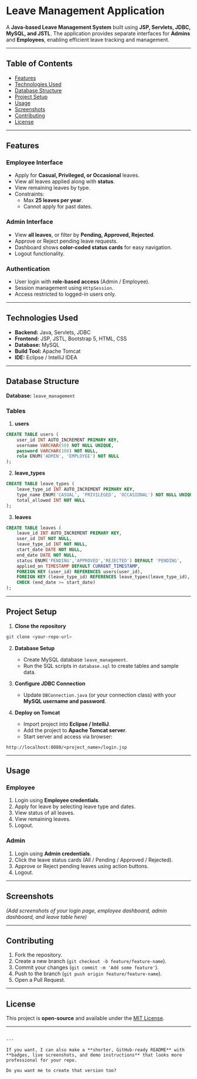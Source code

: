 
# Leave Management Application

A **Java-based Leave Management System** built using **JSP, Servlets, JDBC, MySQL, and JSTL**. The application provides separate interfaces for **Admins** and **Employees**, enabling efficient leave tracking and management.  

---

## Table of Contents

- [Features](#features)  
- [Technologies Used](#technologies-used)  
- [Database Structure](#database-structure)  
- [Project Setup](#project-setup)  
- [Usage](#usage)  
- [Screenshots](#screenshots)  
- [Contributing](#contributing)  
- [License](#license)  

---

## Features

### Employee Interface

- Apply for **Casual, Privileged, or Occasional** leaves.  
- View all leaves applied along with **status**.  
- View remaining leaves by type.  
- Constraints:  
  - Max **25 leaves per year**.  
  - Cannot apply for past dates.  

### Admin Interface

- View **all leaves**, or filter by **Pending, Approved, Rejected**.  
- Approve or Reject pending leave requests.  
- Dashboard shows **color-coded status cards** for easy navigation.  
- Logout functionality.  

### Authentication

- User login with **role-based access** (Admin / Employee).  
- Session management using `HttpSession`.  
- Access restricted to logged-in users only.  

---

## Technologies Used

- **Backend:** Java, Servlets, JDBC  
- **Frontend:** JSP, JSTL, Bootstrap 5, HTML, CSS  
- **Database:** MySQL  
- **Build Tool:** Apache Tomcat  
- **IDE:** Eclipse / IntelliJ IDEA  

---

## Database Structure

**Database:** `leave_management`

### Tables

1. **users**
```sql
CREATE TABLE users (
    user_id INT AUTO_INCREMENT PRIMARY KEY,
    username VARCHAR(50) NOT NULL UNIQUE,
    password VARCHAR(100) NOT NULL,
    role ENUM('ADMIN', 'EMPLOYEE') NOT NULL
);
````

2. **leave\_types**

```sql
CREATE TABLE leave_types (
    leave_type_id INT AUTO_INCREMENT PRIMARY KEY,
    type_name ENUM('CASUAL', 'PRIVILEGED', 'OCCASIONAL') NOT NULL UNIQUE,
    total_allowed INT NOT NULL
);
```

3. **leaves**

```sql
CREATE TABLE leaves (
    leave_id INT AUTO_INCREMENT PRIMARY KEY,
    user_id INT NOT NULL,
    leave_type_id INT NOT NULL,
    start_date DATE NOT NULL,
    end_date DATE NOT NULL,
    status ENUM('PENDING','APPROVED','REJECTED') DEFAULT 'PENDING',
    applied_on TIMESTAMP DEFAULT CURRENT_TIMESTAMP,
    FOREIGN KEY (user_id) REFERENCES users(user_id),
    FOREIGN KEY (leave_type_id) REFERENCES leave_types(leave_type_id),
    CHECK (end_date >= start_date)
);
```

---

## Project Setup

1. **Clone the repository**

```bash
git clone <your-repo-url>
```

2. **Database Setup**

   * Create MySQL database `leave_management`.
   * Run the SQL scripts in `database.sql` to create tables and sample data.

3. **Configure JDBC Connection**

   * Update `DBConnection.java` (or your connection class) with your **MySQL username and password**.

4. **Deploy on Tomcat**

   * Import project into **Eclipse / IntelliJ**.
   * Add the project to **Apache Tomcat server**.
   * Start server and access via browser:

```
http://localhost:8080/<project_name>/login.jsp
```

---

## Usage

### Employee

1. Login using **Employee credentials**.
2. Apply for leave by selecting leave type and dates.
3. View status of all leaves.
4. View remaining leaves.
5. Logout.

### Admin

1. Login using **Admin credentials**.
2. Click the leave status cards (All / Pending / Approved / Rejected).
3. Approve or Reject pending leaves using action buttons.
4. Logout.

---

## Screenshots

*(Add screenshots of your login page, employee dashboard, admin dashboard, and leave table here)*

---

## Contributing

1. Fork the repository.
2. Create a new branch (`git checkout -b feature/feature-name`).
3. Commit your changes (`git commit -m 'Add some feature'`).
4. Push to the branch (`git push origin feature/feature-name`).
5. Open a Pull Request.

---

## License

This project is **open-source** and available under the [MIT License](LICENSE).

---

```

---

If you want, I can also make a **shorter, GitHub-ready README** with **badges, live screenshots, and demo instructions** that looks more professional for your repo.  

Do you want me to create that version too?
```
